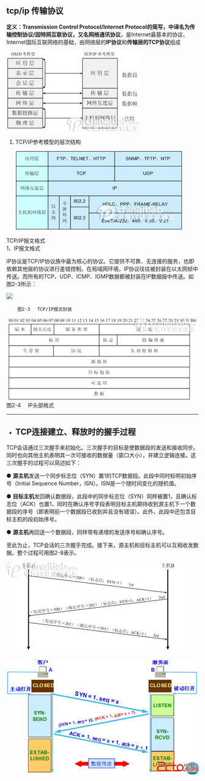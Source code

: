 ## tcp/ip 传输协议

**定义：**Transmission Control Protocol/Internet Protocol的简写，中译名为传输控制协议/因特网互联协议，又名**网络通讯协议**，是Internet最基本的协议、Internet国际互联网络的基础，由网络层的**IP协议**和**传输层的TCP协议**组成

![](/assets/import.png)

1. TCP/IP参考模型的层次结构

   ![](/assets/import2.png)

TCP/IP报文格式  
1、IP报文格式

IP协议是TCP/IP协议族中最为核心的协议。它提供不可靠、无连接的服务，也即依赖其他层的协议进行差错控制。在局域网环境，IP协议往往被封装在以太网帧中传送。而所有的TCP、UDP、ICMP、IGMP数据都被封装在IP数据报中传送。如图2-3所示：

![](http://images.cnblogs.com/cnblogs_com/bluetzar/IPPackage.jpg)

```
    图2-3　 TCP/IP报文封装
```

![](/assets/import3.png)  
                                             图2-4　 IP头部格式

---

* ## TCP连接建立、释放时的握手过程

TCP会话通过三次握手来初始化。三次握手的目标是使数据段的发送和接收同步。同时也向其他主机表明其一次可接收的数据量（窗口大小），并建立逻辑连接。这三次握手的过程可以简述如下：

● **源主机**发送一个同步标志位（SYN）置1的TCP数据段。此段中同时标明初始序号（Initial Sequence Number，ISN）。ISN是一个随时间变化的随机值。

● **目标主机**发回确认数据段，此段中的同步标志位（SYN）同样被置1，且确认标志位（ACK）也置1，同时在确认序号字段表明目标主机期待收到源主机下一个数据段的序号（即表明前一个数据段已收到并且没有错误）。此外，此段中还包含目标主机的段初始序号。

● **源主机**再回送一个数据段，同样带有递增的发送序号和确认序号。

至此为止，TCP会话的三次握手完成。接下来，源主机和目标主机可以互相收发数据。整个过程可用图2-8表示。

![](/assets/import7.png)

![](/assets/import6.png)


